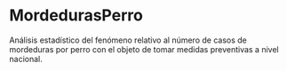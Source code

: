 # MordedurasPerro
Análisis estadístico del fenómeno relativo al número de casos de mordeduras por perro con el objeto de tomar medidas preventivas a nivel nacional.